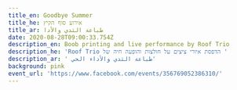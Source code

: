 ```yaml
---
title_en: Goodbye Summer
title_he: אירוע סוף הקיץ
title_ar: طباعة الثدي والأدا
date: 2020-08-28T09:00:33.754Z
description_en: Boob printing and live performance by Roof Trio
description_he: 'Roof Trio הדפסת איורי ציצים על חולצות והופעה חיה של '
description_ar: ' طباعة الثدي والأداء الحي'
background: pink
event_url: 'https://www.facebook.com/events/356769052386310/'
---
```


